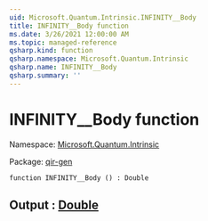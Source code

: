 ```yaml
---
uid: Microsoft.Quantum.Intrinsic.INFINITY__Body
title: INFINITY__Body function
ms.date: 3/26/2021 12:00:00 AM
ms.topic: managed-reference
qsharp.kind: function
qsharp.namespace: Microsoft.Quantum.Intrinsic
qsharp.name: INFINITY__Body
qsharp.summary: ''
---
```


# INFINITY__Body function

Namespace: [Microsoft.Quantum.Intrinsic](xref:Microsoft.Quantum.Intrinsic)

Package: [qir-gen](https://nuget.org/packages/qir-gen)




```qsharp
function INFINITY__Body () : Double
```


## Output : [Double](xref:microsoft.quantum.lang-ref.double)

